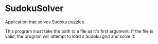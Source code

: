 # SudokuSolver
Application that solves Sudoku puzzles.

This program must take the path to a file as it's first argument. If the file is valid, the program will attempt to load a Sudoku grid and solve it.
